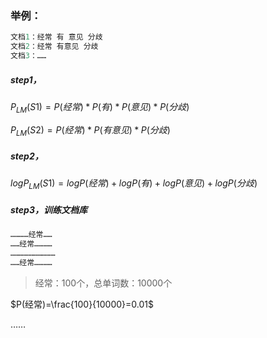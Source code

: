 ### 举例：

```python
文档1：经常 有 意见 分歧
文档2：经常 有意见 分歧
文档3：……
```



##### step1，

$P_{LM}(S1) = P(经常) * P(有) * P(意见) * P(分歧)$

$P_{LM}(S2) = P(经常) * P(有意见) * P(分歧)$

##### step2，

$logP_{LM}(S1) = logP(经常) + logP(有) +logP(意见) + logP(分歧)$

##### step3，训练文档库

``` python
…………经常……
……经常…………
…………………………
……经常…………
```

> 经常：100个，总单词数：10000个

$P(经常)=\frac{100}{10000}=0.01$

……

